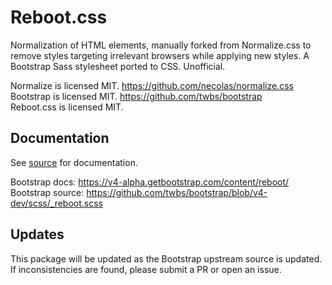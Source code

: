 # Reboot.css

Normalization of HTML elements, manually forked from Normalize.css to remove styles targeting irrelevant browsers while applying new styles. A Bootstrap Sass stylesheet ported to CSS. Unofficial.

Normalize is licensed MIT. https://github.com/necolas/normalize.css  
Bootstrap is licensed MIT. https://github.com/twbs/bootstrap  
Reboot.css is licensed MIT.

## Documentation

See [source](https://github.com/erquhart/reboot.css/blob/master/src/reboot.css) for documentation.

Bootstrap docs: https://v4-alpha.getbootstrap.com/content/reboot/  
Bootstrap source: https://github.com/twbs/bootstrap/blob/v4-dev/scss/_reboot.scss

## Updates

This package will be updated as the Bootstrap upstream source is updated. If inconsistencies are found, please submit a PR or open an issue.
